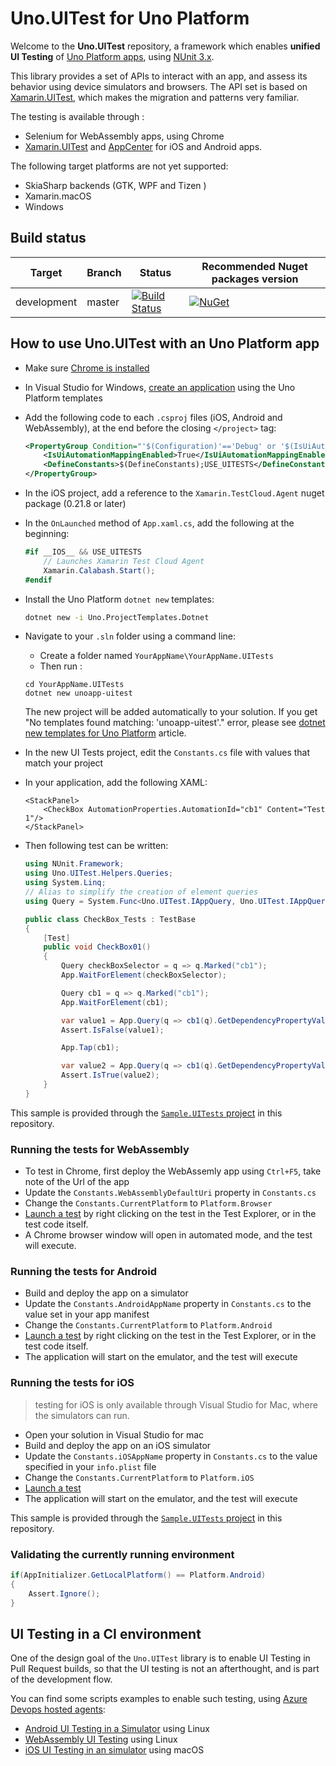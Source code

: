 # Uno.UITest for Uno Platform

Welcome to the **Uno.UITest** repository, a framework which enables **unified UI Testing** of [Uno Platform apps](https://github.com/unoplatform/uno), using [NUnit 3.x](https://github.com/nunit/nunit).

This library provides a set of APIs to interact with an app, and assess its behavior using device simulators and browsers. The API set is based on [Xamarin.UITest](https://docs.microsoft.com/en-us/appcenter/test-cloud/uitest/), which makes the migration and patterns very familiar.

The testing is available through :
- Selenium for WebAssembly apps, using Chrome
- [Xamarin.UITest](https://docs.microsoft.com/en-us/appcenter/test-cloud/uitest/) and [AppCenter](https://appcenter.ms/apps) for iOS and Android apps.

The following target platforms are not yet supported:
- SkiaSharp backends (GTK, WPF and Tizen )
- Xamarin.macOS
- Windows

## Build status

| Target | Branch | Status | Recommended Nuget packages version |
| ------ | ------ | ------ | ------ |
| development | master |[![Build Status](https://dev.azure.com/uno-platform/Uno%20Platform/_apis/build/status/Uno%20Platform/Uno.UITest?branchName=master)](https://dev.azure.com/uno-platform/Uno%20Platform/_build/latest?definitionId=58&branchName=master) | [![NuGet](https://img.shields.io/nuget/v/Uno.UITest.svg)](https://www.nuget.org/packages/Uno.UITest/) |

## How to use Uno.UITest with an Uno Platform app

- Make sure [Chrome is installed](https://www.google.com/chrome)
- In Visual Studio for Windows, [create an application](https://platform.uno/docs/articles/getting-started-tutorial-1.html) using the Uno Platform templates
- Add the following code to each `.csproj` files (iOS, Android and WebAssembly), at the end before the closing `</project>` tag:
	```xml
	<PropertyGroup Condition="'$(Configuration)'=='Debug' or '$(IsUiAutomationMappingEnabled)'=='True'">
		<IsUiAutomationMappingEnabled>True</IsUiAutomationMappingEnabled>
		<DefineConstants>$(DefineConstants);USE_UITESTS</DefineConstants>
	</PropertyGroup>
	```
- In the iOS project, add a reference to the `Xamarin.TestCloud.Agent` nuget package (0.21.8 or later)
- In the `OnLaunched` method of `App.xaml.cs`, add the following at the beginning:
	```csharp
	#if __IOS__ && USE_UITESTS
		// Launches Xamarin Test Cloud Agent
		Xamarin.Calabash.Start();
	#endif
	```
- Install the Uno Platform `dotnet new` templates:

	```sh
	dotnet new -i Uno.ProjectTemplates.Dotnet
	```
- Navigate to your `.sln` folder using a command line:
    - Create a folder named `YourAppName\YourAppName.UITests`
    - Then run :
	```
    cd YourAppName.UITests
	dotnet new unoapp-uitest
	```
    The new project will be added automatically to your solution. If you get "No templates found matching: 'unoapp-uitest'." error, please see [dotnet new templates for Uno Platform](https://platform.uno/docs/articles/get-started-dotnet-new.html) article.
- In the new UI Tests project, edit the `Constants.cs` file with values that match your project 
- In your application, add the following XAML:

	```XAML
	<StackPanel>
		<CheckBox AutomationProperties.AutomationId="cb1" Content="Test 1"/>
	</StackPanel>
	```

- Then following test can be written:

	```csharp
	using NUnit.Framework;
	using Uno.UITest.Helpers.Queries;
	using System.Linq;
	// Alias to simplify the creation of element queries
	using Query = System.Func<Uno.UITest.IAppQuery, Uno.UITest.IAppQuery>;

	public class CheckBox_Tests : TestBase
	{
		[Test]
		public void CheckBox01()
		{
			Query checkBoxSelector = q => q.Marked("cb1");
			App.WaitForElement(checkBoxSelector);

			Query cb1 = q => q.Marked("cb1");
			App.WaitForElement(cb1);

			var value1 = App.Query(q => cb1(q).GetDependencyPropertyValue("IsChecked").Value<bool>()).First();
			Assert.IsFalse(value1);

			App.Tap(cb1);

			var value2 = App.Query(q => cb1(q).GetDependencyPropertyValue("IsChecked").Value<bool>()).First();
			Assert.IsTrue(value2);
		}
	}
	```

This sample is provided through the [`Sample.UITests` project](https://github.com/unoplatform/Uno.UITest/tree/master/src/Sample/Sample.UITests) in this repository.

### Running the tests for WebAssembly
- To test in Chrome, first deploy the WebAssemly app using `Ctrl+F5`, take note of the Url of the app
- Update the `Constants.WebAssemblyDefaultUri` property in `Constants.cs`
- Change the `Constants.CurrentPlatform` to `Platform.Browser`
- [Launch a test](https://docs.microsoft.com/en-us/visualstudio/test/getting-started-with-unit-testing?view=vs-2019) by right clicking on the test in the Test Explorer, or in the test code itself.
- A Chrome browser window will open in automated mode, and the test will execute.


### Running the tests for Android
- Build and deploy the app on a simulator
- Update the `Constants.AndroidAppName` property in `Constants.cs` to the value set in your app manifest
- Change the `Constants.CurrentPlatform` to `Platform.Android`
- [Launch a test](https://docs.microsoft.com/en-us/visualstudio/test/getting-started-with-unit-testing?view=vs-2019) by right clicking on the test in the Test Explorer, or in the test code itself.
- The application will start on the emulator, and the test will execute

### Running the tests for iOS
> testing for iOS is only available through Visual Studio for Mac, where the simulators can run.

- Open your solution in Visual Studio for mac
- Build and deploy the app on an iOS simulator
- Update the `Constants.iOSAppName` property in `Constants.cs` to the value specified in your `info.plist` file
- Change the `Constants.CurrentPlatform` to `Platform.iOS`
- [Launch a test](https://docs.microsoft.com/en-us/visualstudio/mac/testing?view=vsmac-2019)
- The application will start on the emulator, and the test will execute

This sample is provided through the [`Sample.UITests` project](https://github.com/unoplatform/Uno.UITest/tree/master/src/Sample/Sample.UITests) in this repository.

### Validating the currently running environment

```csharp
if(AppInitializer.GetLocalPlatform() == Platform.Android)
{
    Assert.Ignore();
}
```

## UI Testing in a CI environment

One of the design goal of the `Uno.UITest` library is to enable UI Testing in Pull Request builds, so that the UI testing is not an afterthought, and is part of the development flow.

You can find some scripts examples to enable such testing, using [Azure Devops hosted agents](https://docs.microsoft.com/en-us/azure/devops/pipelines/agents/hosted?view=azure-devops):
- [Android UI Testing in a Simulator](https://github.com/unoplatform/Uno.UITest/blob/master/build/android-uitest-run.sh) using Linux
- [WebAssembly UI Testing](https://github.com/unoplatform/Uno.UITest/blob/master/build/wasm-uitest-run.sh) using Linux
- [iOS UI Testing in an simulator](https://github.com/unoplatform/Uno.UITest/blob/master/build/ios-uitest-run.sh) using macOS
